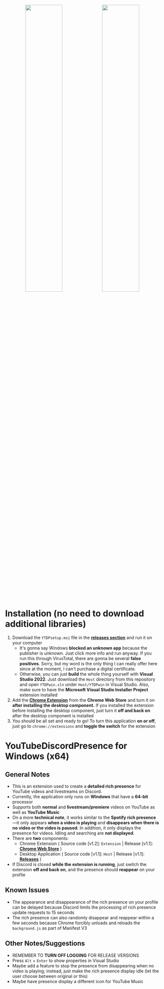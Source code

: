 <p align="center">
  <img width="100%" height="5" src="https://github.com/XFG16/YouTubeDiscordPresence/blob/YouTubeDiscordPresenceWin/Screenshots/ytdpScreenshot1.png?raw=true">
</p>
<p align="center">
  <img width="49%" height="auto" src="https://github.com/XFG16/YouTubeDiscordPresence/blob/YouTubeDiscordPresenceWin/Screenshots/ytdpScreenshot1.png?raw=true">
  <img width="49%" height="auto" src="https://github.com/XFG16/YouTubeDiscordPresence/blob/YouTubeDiscordPresenceWin/Screenshots/ytdpScreenshot2.png?raw=true">
</p>
<p align="center">
  <img width="100%" height="5" src="https://github.com/XFG16/YouTubeDiscordPresence/blob/YouTubeDiscordPresenceWin/Screenshots/ytdpScreenshot1.png?raw=true">
</p>

# Installation (no need to download additional libraries)
 1. Download the `YTDPsetup.msi` file in the [**<ins>releases section</ins>**](https://github.com/XFG16/YouTubeDiscordPresence/releases/tag/1.0) and run it on your computer
    - It's gonna say Windows **blocked an unknown app** because the publisher is unknown. Just click more info and run anyway. If you run this through VirusTotal, there are gonna be several **false positives**. Sorry, but my word is the only thing I can really offer here since at the moment, I can't purchase a digital certificate.
    - Otherwise, you can just **build** the whole thing yourself with **Visual Studio 2022**. Just download the `Host` directory from this repository and open `YTDPwin.sln` under `Host/YTDPwin` in Visual Studio. Also, make sure to have the **Microsoft Visual Studio Installer Project** extension installed
  2. Add the [<ins>**Chrome Extension**</ins>](https://chrome.google.com/webstore/detail/youtubediscordpresence/hnmeidgkfcbpjjjpmjmpehjdljlaeaaa) from the **Chrome Web Store** and turn it on **after installing the desktop component.** If you installed the extension before installing the desktop component, just turn it **off and back on** after the desktop component is installed
  3. You should be all set and ready to go! To turn this application **on or off**, just go to `chrome://extensions` and **toggle the switch** for the extension


# YouTubeDiscordPresence for Windows (x64)
## General Notes 
 - This is an extension used to create a **detailed rich presence** for YouTube videos and livestreams on Discord.
 - Currently, the application only runs on **Windows** that have a **64-bit** processor
 - Supports both **normal** and **livestream/premiere** videos on YouTube as well as **YouTube Music**
 - On a more **technical note**, it works similar to the **Spotify rich presence**—it only appears **when a video is playing** and **disappears when there is no video or the video is paused**. In addition, it only displays the presence for videos. Idling and searching are **not displayed**.
 - There are **two** components:
   - Chrome Extension ( Source code [v1.2]: `Extension` | Release [v1.1]: [<ins>**Chrome Web Store**</ins>](https://chrome.google.com/webstore/detail/youtubediscordpresence/hnmeidgkfcbpjjjpmjmpehjdljlaeaaa) )
   - Desktop Application ( Source code [v1.1]: `Host` | Release [v1.1]: [**<ins>Releases</ins>**](https://github.com/XFG16/YouTubeDiscordPresence/releases/tag/1.1) )
 - If Discord is closed **while the extension is running**, just switch the extension **off and back on**, and the presence should **reappear** on your profile

## Known Issues
 - The appearance and disappearance of the rich presence on your profile can be delayed because Discord limits the processing of rich presence update requests to 15 seconds
 - The rich presence can also randomly disappear and reappear within a few seconds because Chrome forcibly unloads and reloads the `background.js` as part of Manifest V3

## Other Notes/Suggestions
 - REMEMBER TO **TURN OFF LOGGING** FOR RELEASE VERSIONS
 - Press `Alt` + `Enter` to show properties in Visual Studio
 - Maybe add a feature to stop the presence from disappearing when no video is playing; instead, just make the rich presence display idle (let the user choose between original or this)
 - Maybe have presence display a different icon for YouTube Music
